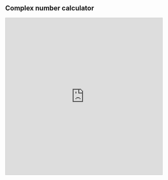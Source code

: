 ## Complex number calculator


<iframe src="https://www.desmos.com/calculator/cttalhzyhf?embed" width="500" height="500" style="border: 1px solid #ccc" frameborder=0></iframe>